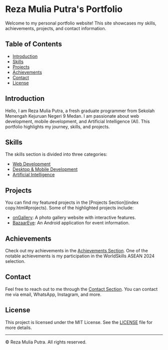 # Reza Mulia Putra's Portfolio

Welcome to my personal portfolio website! This site showcases my skills, achievements, projects, and contact information.

## Table of Contents

- [Introduction](#introduction)
- [Skills](#skills)
- [Projects](#projects)
- [Achievements](#achievements)
- [Contact](#contact)
- [License](#license)

## Introduction

Hello, I am Reza Mulia Putra, a fresh graduate programmer from Sekolah Menengah Kejuruan Negeri 9 Medan. I am passionate about web development, mobile development, and Artificial Intelligence (AI). This portfolio highlights my journey, skills, and projects.

## Skills

The skills section is divided into three categories:

- [Web Development](skills/web/index.html)
- [Desktop & Mobile Development](skills/native/index.html)
- [Artificial Intelligence](skills/ai/index.html)

## Projects

You can find my featured projects in the [Projects Section](index copy.html#projects). Some of the highlighted projects include:

- [onGallery](https://github.com/Realitaa/ongallery): A photo gallery website with interactive features.
- [BazaarEye](https://drive.google.com/drive/folders/11yBs082_ps5oO5AHu2zpI7TXyHxL3viy?usp=drive_link): An Android application for event information.

## Achievements

Check out my achievements in the [Achievements Section](achievement/index.html). One of the notable achievements is my participation in the WorldSkills ASEAN 2024 selection.

## Contact

Feel free to reach out to me through the [Contact Section](contact/index.html). You can contact me via email, WhatsApp, Instagram, and more.

## License

This project is licensed under the MIT License. See the [LICENSE](LICENSE) file for more details.

---

&copy; <span id="current-year"></span> Reza Mulia Putra. All rights reserved.